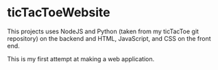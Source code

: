 # ticTacToeWebsite
This projects uses NodeJS and Python (taken from my ticTacToe git repository) on the backend
and HTML, JavaScript, and CSS on the front end. 

This is my first attempt at making a web application.
